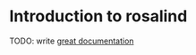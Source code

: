 # Introduction to rosalind

TODO: write [great documentation](http://jacobian.org/writing/what-to-write/)
